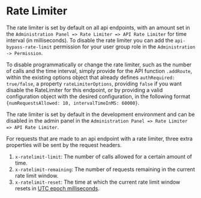 # Rate Limiter

The rate limiter is set by default on all api endpoints, with an amount set in the `Administration Panel => Rate Limiter => API Rate Limiter` for time interval (in milliseconds).
To disable the rate limiter you can add the `api-bypass-rate-limit` permission for your user group role in the `Administration -> Permission`.

To disable programmatically or change the rate limiter, such as the number of calls and the time interval,
simply provide for the API function `.addRoute`, within the existing options object that already defines `authRequired: true/false`,
a property `rateLimiterOptions`, providing `false` if you want disable the RateLimiter for this endpoint,
or by providing a valid configuration object with the desired configuration, in the following format `{numRequestsAllowed: 10, intervalTimeInMS: 60000}`.

The rate limiter is set by default in the development environment and can be disabled in the admin panel in the `Administration Panel => Rate Limiter => API Rate Limiter`.

For requests that are made to an api endpoint with a rate limiter, three extra properties will be sent by the request headers.

1. `x-ratelimit-limit`: The number of calls allowed for a certain amount of time.
2. `x-ratelimit-remaining`: The number of requests remaining in the current rate limit window.
3. `x-ratelimit-reset`: The time at which the current rate limit window resets in [UTC epoch milliseconds](https://en.wikipedia.org/wiki/Unix_time).

